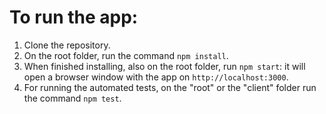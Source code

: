 # To run the app:

1) Clone the repository.
2) On the root folder, run the command `npm install`.
3) When finished installing, also on the root folder, run `npm start`: it will open a browser window with the app on `http://localhost:3000`.
4) For running the automated tests, on the "root" or the "client" folder run the command `npm test`.
